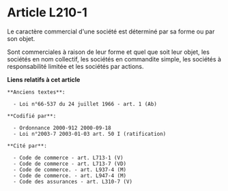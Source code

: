 # Article L210-1

Le caractère commercial d'une société est déterminé par sa forme ou par son objet.

Sont commerciales à raison de leur forme et quel que soit leur objet, les sociétés en nom collectif, les sociétés en
commandite simple, les sociétés à responsabilité limitée et les sociétés par actions.

**Liens relatifs à cet article**

	**Anciens textes**:

	  - Loi n°66-537 du 24 juillet 1966 - art. 1 (Ab)

	**Codifié par**:

	  - Ordonnance 2000-912 2000-09-18
	  - Loi n°2003-7 2003-01-03 art. 50 I (ratification)

	**Cité par**:

	  - Code de commerce - art. L713-1 (V)
	  - Code de commerce - art. L713-7 (VD)
	  - Code de commerce. - art. L937-4 (M)
	  - Code de commerce. - art. L947-4 (M)
	  - Code des assurances - art. L310-7 (V)
